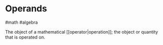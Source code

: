 # Operands
#math #algebra

The object of a mathematical [[operator|operation]]; the object or quantity that is operated on.